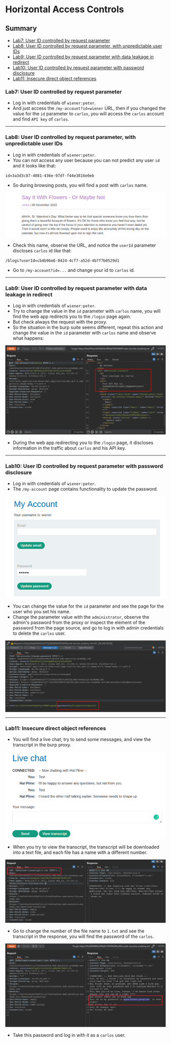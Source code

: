 # Horizontal Access Controls
## Summary
- [Lab7: User ID controlled by request parameter](#lab7-user-id-controlled-by-request-parameter)
- [Lab8: User ID controlled by request parameter, with unpredictable user IDs](#lab8-user-id-controlled-by-request-parameter-with-unpredictable-user-ids)
- [Lab9: User ID controlled by request parameter with data leakage in redirect](#lab9-user-id-controlled-by-request-parameter-with-data-leakage-in-redirect)
- [Lab10: User ID controlled by request parameter with password disclosure](#lab10-user-id-controlled-by-request-parameter-with-password-disclosure)
- [Lab11: Insecure direct object references](#lab11-insecure-direct-object-references)

### Lab7: User ID controlled by request parameter
- Log in with credentials of `wiener:peter`.
- And just access the `/my-account?id=wiener` URL, then if you changed the value for the `id` parameter to `carlos`, you will access the `carlos` account and find `API key` of `carlos`.
---
### Lab8: User ID controlled by request parameter, with unpredictable user IDs
- Log in with credentials of `wiener:peter`.
- You can not access any user because you can not predict any user `id` and it looks like that:
```
id=3a3d3c87-4081-436e-97df-f44e3816e0eb
```
- So during browsing posts, you will find a post with `carlos` name.

![Lab8_carlosPost.png](https://github.com/Sec0gh/Portswigger-Labs/blob/main/Access%20Control%20Labs/images/Lab8_carlosPost.png)
- Check this name, observe the URL, and notice the `userId` parameter discloses `carlos` id like that:
```
/blogs?userId=cb4b96e6-0424-4cf7-a52d-4b7f7b0529d1
```
- Go to `/my-account?id=...` and change your id to `carlos` id.
----
### Lab9: User ID controlled by request parameter with data leakage in redirect
- Log in with credentials of `wiener:peter`.
- Try to change the value in the `id` parameter with `carlos` name, you will find the web app redirects you to the `/login` page again.
- But check always the request with the proxy.
- So the situation in the burp suite seems different, repeat this action and change the value in the `id` parameter with `carlos` name and observe what happens:

![Lab9_ LeakageInRedirect.png](https://github.com/Sec0gh/Portswigger-Labs/blob/main/Access%20Control%20Labs/images/Lab9_%20LeakageInRedirect.png)
- During the web app redirecting you to the `/login` page, it discloses information in the traffic about `carlos` and his API key.
----
### Lab10: User ID controlled by request parameter with password disclosure
- Log in with credentials of `wiener:peter`.
- The `/my-account` page contains functionality to update the password.

![Lab10_UpdatePassword.png](https://github.com/Sec0gh/Portswigger-Labs/blob/main/Access%20Control%20Labs/images/Lab10_UpdatePassword.png)
- You can change the value for the `id` parameter and see the page for the user who you set his name.
- Change the parameter value with the `administrator`, observe the admin's password from the proxy or inspect the element of the password from the page source, and go to log in with admin credentials to delete the `carlos` user.

![Lab10_AdminPassword.png](https://github.com/Sec0gh/Portswigger-Labs/blob/main/Access%20Control%20Labs/images/Lab10_AdminPassword.png)

----
### Lab11: Insecure direct object references
- You will find a live chat, try to send some messages, and view the transcript in the burp proxy.

![Lab11_LiveChat.png](https://github.com/Sec0gh/Portswigger-Labs/blob/main/Access%20Control%20Labs/images/Lab11_LiveChat.png)
- When you try to view the transcript, the transcript will be downloaded into a text file, and each file has a name with a different number.

![Lab11_TextFile.png](https://github.com/Sec0gh/Portswigger-Labs/blob/main/Access%20Control%20Labs/images/Lab11_TextFile.png)
- Go to change the number of the file name to `1.txt` and see the transcript in the response, you will find the password of the `carlos`.

![Lab11_password.png](https://github.com/Sec0gh/Portswigger-Labs/blob/main/Access%20Control%20Labs/images/Lab11_password.png)
- Take this password and log in with it as a `carlos` user.
